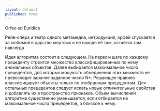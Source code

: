 ```yaml
---
layout: default
published: true
---
```

Orfeo ed Euridice

Рейв-опера и театр одного метамедиа, интродукция, орфей спускается за любимой в царство мертвых и  не находя её там, остаётся там навсегда

Идея алгоритма состоит в следующем. На первом шаге по каждому прецеденту строится множество классифицированных по нему аномальных объектов. Далее выбирается максимальное число прецедентов, для которых мощность объединения этих множеств не превосходит заранее заданное число N*. Решающее правило классифицирует объекты только по отобранным прецедентам. Для остальных прецедентов следует искать новые отличительные свойства и добавлять их в пространство признаков. Объем вычислений алгоритма существенно уменьшается, если отбирается не максимальное число прецедентов, а близкое к нему.
